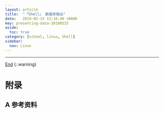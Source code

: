 ```yaml
---
layout: article
title:  "「Shell」 数据库输出"
date:   2019-05-15 13:16:40 +0800
key: presenting-data-20190515
aside:
  toc: true
category: [school, linux, Shell]
sidebar:
  nav: Linux
---
```

<span id="head"></span>
<!--more-->




-------------------  
[End](#head)
{:.warning}  


# 附录
## A 参考资料
